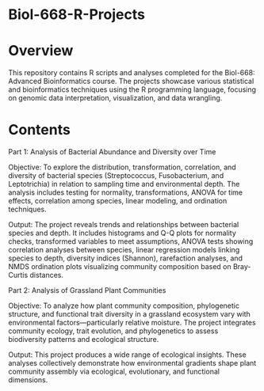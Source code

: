 # Biol-668-R-Projects

# Overview
This repository contains R scripts and analyses completed for the Biol-668: Advanced Bioinformatics course. The projects showcase various statistical and bioinformatics techniques using the R programming language, focusing on genomic data interpretation, visualization, and data wrangling.

# Contents
Part 1: Analysis of Bacterial Abundance and Diversity over Time

Objective: To explore the distribution, transformation, correlation, and diversity of bacterial species (Streptococcus, Fusobacterium, and Leptotrichia) in relation to sampling time and environmental depth. The analysis includes testing for normality, transformations, ANOVA for time effects, correlation among species, linear modeling, and ordination techniques.

Output: The project reveals  trends and relationships between bacterial species and depth. It includes histograms and Q-Q plots for normality checks, transformed variables to meet assumptions, ANOVA tests showing correlation analyses between species, linear regression models linking species to depth, diversity indices (Shannon), rarefaction analyses, and NMDS ordination plots visualizing community composition based on Bray-Curtis distances.


Part 2: Analysis of Grassland Plant Communities

Objective: To analyze how plant community composition, phylogenetic structure, and functional trait diversity in a grassland ecosystem vary with environmental factors—particularly relative moisture. The project integrates community ecology, trait evolution, and phylogenetics to assess biodiversity patterns and ecological structure.

Output: This project produces a wide range of ecological insights. These analyses collectively demonstrate how environmental gradients shape plant community assembly via ecological, evolutionary, and functional dimensions.
